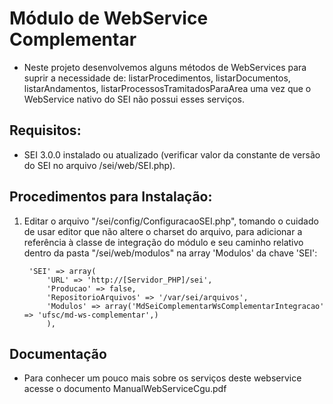 # Módulo de WebService Complementar

- Neste projeto desenvolvemos alguns métodos de WebServices para suprir a necessidade de: 
  listarProcedimentos, listarDocumentos, listarAndamentos, listarProcessosTramitadosParaArea uma vez que o WebService nativo do SEI não possui esses serviços. 
  
## Requisitos:
- SEI 3.0.0 instalado ou atualizado (verificar valor da constante de versão do SEI no arquivo /sei/web/SEI.php).

## Procedimentos para Instalação:

1. Editar o arquivo "/sei/config/ConfiguracaoSEI.php", tomando o cuidado de usar editor que não altere o charset do arquivo, para adicionar a referência à classe de integração do módulo e seu caminho relativo dentro da pasta "/sei/web/modulos" na array 'Modulos' da chave 'SEI':

		'SEI' => array(
			'URL' => 'http://[Servidor_PHP]/sei',
			'Producao' => false,
			'RepositorioArquivos' => '/var/sei/arquivos',
			'Modulos' => array('MdSeiComplementarWsComplementarIntegracao' => 'ufsc/md-ws-complementar',)
			),

## Documentação
- Para conhecer um pouco mais sobre os serviços deste webservice acesse o documento ManualWebServiceCgu.pdf